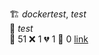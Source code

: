 🏗️   _dockertest_, _test_  
🧪  _test_  
:test_tube: 51 :x: 1 :broken_heart: 1 :see_no_evil: 0 [link](http://localhost/tests) 
